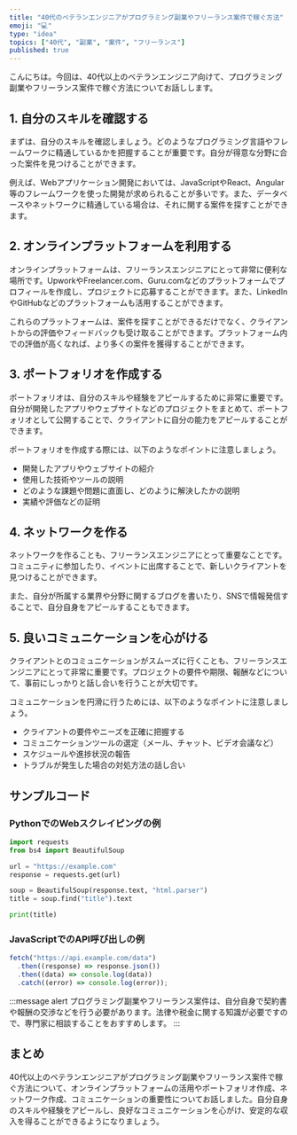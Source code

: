 ```yaml
---
title: "40代のベテランエンジニアがプログラミング副業やフリーランス案件で稼ぐ方法"
emoji: "💻"
type: "idea"
topics: ["40代", "副業", "案件", "フリーランス"]
published: true
---
```


こんにちは。今回は、40代以上のベテランエンジニア向けて、プログラミング副業やフリーランス案件で稼ぐ方法についてお話しします。

## 1. 自分のスキルを確認する

まずは、自分のスキルを確認しましょう。どのようなプログラミング言語やフレームワークに精通しているかを把握することが重要です。自分が得意な分野に合った案件を見つけることができます。

例えば、Webアプリケーション開発においては、JavaScriptやReact、Angular等のフレームワークを使った開発が求められることが多いです。また、データベースやネットワークに精通している場合は、それに関する案件を探すことができます。

## 2. オンラインプラットフォームを利用する

オンラインプラットフォームは、フリーランスエンジニアにとって非常に便利な場所です。UpworkやFreelancer.com、Guru.comなどのプラットフォームでプロフィールを作成し、プロジェクトに応募することができます。また、LinkedInやGitHubなどのプラットフォームも活用することができます。

これらのプラットフォームは、案件を探すことができるだけでなく、クライアントからの評価やフィードバックも受け取ることができます。プラットフォーム内での評価が高くなれば、より多くの案件を獲得することができます。

## 3. ポートフォリオを作成する

ポートフォリオは、自分のスキルや経験をアピールするために非常に重要です。自分が開発したアプリやウェブサイトなどのプロジェクトをまとめて、ポートフォリオとして公開することで、クライアントに自分の能力をアピールすることができます。

ポートフォリオを作成する際には、以下のようなポイントに注意しましょう。

- 開発したアプリやウェブサイトの紹介
- 使用した技術やツールの説明
- どのような課題や問題に直面し、どのように解決したかの説明
- 実績や評価などの証明

## 4. ネットワークを作る

ネットワークを作ることも、フリーランスエンジニアにとって重要なことです。コミュニティに参加したり、イベントに出席することで、新しいクライアントを見つけることができます。

また、自分が所属する業界や分野に関するブログを書いたり、SNSで情報発信することで、自分自身をアピールすることもできます。

## 5. 良いコミュニケーションを心がける

クライアントとのコミュニケーションがスムーズに行くことも、フリーランスエンジニアにとって非常に重要です。プロジェクトの要件や期限、報酬などについて、事前にしっかりと話し合いを行うことが大切です。

コミュニケーションを円滑に行うためには、以下のようなポイントに注意しましょう。

- クライアントの要件やニーズを正確に把握する
- コミュニケーションツールの選定（メール、チャット、ビデオ会議など）
- スケジュールや進捗状況の報告
- トラブルが発生した場合の対処方法の話し合い

## サンプルコード

### PythonでのWebスクレイピングの例

```python
import requests
from bs4 import BeautifulSoup

url = "https://example.com"
response = requests.get(url)

soup = BeautifulSoup(response.text, "html.parser")
title = soup.find("title").text

print(title)
```

### JavaScriptでのAPI呼び出しの例

```javascript
fetch("https://api.example.com/data")
  .then((response) => response.json())
  .then((data) => console.log(data))
  .catch((error) => console.log(error));
```

:::message alert
プログラミング副業やフリーランス案件は、自分自身で契約書や報酬の交渉などを行う必要があります。法律や税金に関する知識が必要ですので、専門家に相談することをおすすめします。
:::

## まとめ

40代以上のベテランエンジニアがプログラミング副業やフリーランス案件で稼ぐ方法について、オンラインプラットフォームの活用やポートフォリオ作成、ネットワーク作成、コミュニケーションの重要性についてお話しました。自分自身のスキルや経験をアピールし、良好なコミュニケーションを心がけ、安定的な収入を得ることができるようになりましょう。
